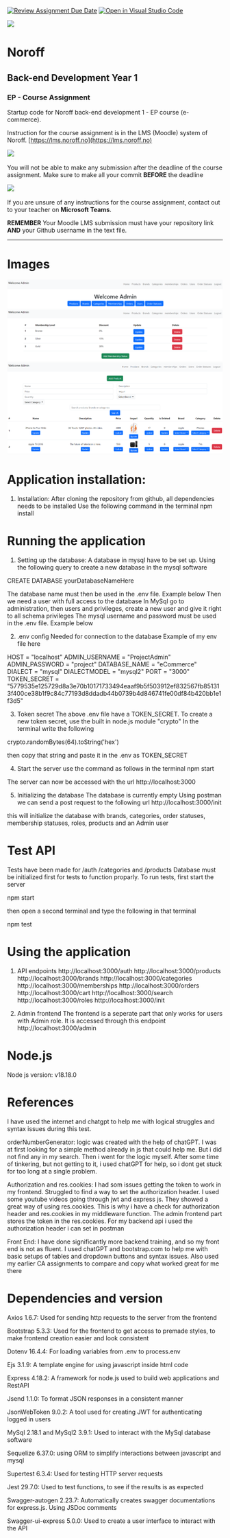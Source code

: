 [![Review Assignment Due Date](https://classroom.github.com/assets/deadline-readme-button-24ddc0f5d75046c5622901739e7c5dd533143b0c8e959d652212380cedb1ea36.svg)](https://classroom.github.com/a/zN7EOVUc)
[![Open in Visual Studio Code](https://classroom.github.com/assets/open-in-vscode-718a45dd9cf7e7f842a935f5ebbe5719a5e09af4491e668f4dbf3b35d5cca122.svg)](https://classroom.github.com/online_ide?assignment_repo_id=13823623&assignment_repo_type=AssignmentRepo)

![](http://143.42.108.232/pvt/Noroff-64.png)
# Noroff
## Back-end Development Year 1
### EP - Course Assignment

Startup code for Noroff back-end development 1 - EP course (e-commerce).

Instruction for the course assignment is in the LMS (Moodle) system of Noroff.
[https://lms.noroff.no](https://lms.noroff.no)

![](http://143.42.108.232/pvt/important.png)

You will not be able to make any submission after the deadline of the course assignment. Make sure to make all your commit **BEFORE** the deadline

![](http://143.42.108.232/pvt/help_small.png)

If you are unsure of any instructions for the course assignment, contact out to your teacher on **Microsoft Teams**.

**REMEMBER** Your Moodle LMS submission must have your repository link **AND** your Github username in the text file.

---

# Images

![alt text](public/images/Dashboard.png)
![alt text](public/images/membership.png)
![alt text](public/images/Products.png)


# Application installation:

1. Installation:
After cloning the repository from github, all dependencies needs to be installed
Use the following command in the terminal
npm install 


# Running the application

1. Setting up the  database:
A database in mysql have to be set up.
Using the following query to create a new database in the mysql software

CREATE DATABASE yourDatabaseNameHere

The database name must then be used in the .env file. Example below
Then we need a user with full access to the database
In MySql go to administration, then users and privileges, create a new user and give it right to all schema privileges
The mysql username and password must be used in the .env file. Example below


2. .env config
Needed for connection to the database
Example of my env file here

HOST = "localhost"
ADMIN_USERNAME = "ProjectAdmin"
ADMIN_PASSWORD = "project"
DATABASE_NAME = "eCommerce"
DIALECT = "mysql"
DIALECTMODEL = "mysql2"
PORT = "3000"
TOKEN_SECRET = "5779535e125729d8a3e70b10171733494eaaf9b5f503912ef832567fb851313f400ce38b1f9c84c77193d8ddadb44b0739b4d846741fe00df84b420bb1e1f3d5"


3. Token secret
The above .env file have a TOKEN_SECRET. To create a new token secret, use the built in node.js module "crypto"
In the terminal write the following

crypto.randomBytes(64).toString('hex')

then copy that string and paste it in the .env as TOKEN_SECRET


4. Start the server
use the command as follows in the terminal
npm start

The server can now be accessed with the url http://localhost:3000


5. Initializing the database
The database is currently empty
Using postman we can send a post request to the following url 
http://localhost:3000/init

this will initialize the database with brands, categories, order statuses, membership statuses, roles, products and an Admin user

# Test API
Tests have been made for /auth /categories and /products
Database must be initialized first for tests to function proparly. 
To run tests, first start the server

npm start

then open a second terminal and type the following in that terminal

npm test


# Using the application

1. API endpoints
http://localhost:3000/auth
http://localhost:3000/products
http://localhost:3000/brands
http://localhost:3000/categories
http://localhost:3000/memberships
http://localhost:3000/orders
http://localhost:3000/cart
http://localhost:3000/search
http://localhost:3000/roles
http://localhost:3000/init

2. Admin frontend
The frontend is a seperate part that only works for users with Admin role. It is accessed through this endpoint
http://localhost:3000/admin


# Node.js
Node js version: v18.18.0


# References

I have used the internet and chatgpt to help me with logical struggles and syntax issues during this test.

orderNumberGenerator: 
logic was created with the help of chatGPT. 
I was at first looking for a simple method already in js that could help me. But i did not find any in my search.
Then i went for the logic myself. After some time of tinkering, but not getting to it, i used chatGPT for help, so i dont get stuck for too long at a single problem.

Authorization and res.cookies:
I had som issues getting the token to work in my frontend. Struggled to find a way to set the authorization header.
I used some youtube videos going through jwt and express js. They showed a great way of using res.cookies.
This is why i have a check for authorization header and res.cookies in my middleware function.
The admin frontend part stores the token in the res.cookies. For my backend api i used the authorization header i can set in postman

Front End: 
I have done significantly more backend training, and so my front end is not as fluent. 
I used chatGPT and bootstrap.com to help me with basic setups of tables and dropdown buttons and syntax issues.
Also used my earlier CA assignments to compare and copy what worked great for me there


# Dependencies and version

Axios 1.6.7:
Used for sending http requests to the server from the frontend

Bootstrap 5.3.3:
Used for the frontend to get access to premade styles, to make frontend creation easier and look consistent

Dotenv 16.4.4:
For loading variables from .env to process.env

Ejs 3.1.9:
A template engine for using javascript inside html code

Express 4.18.2:
A framework for node.js used to build web applications and RestAPI

Jsend 1.1.0:
To format JSON responses in a consistent manner

JsonWebToken 9.0.2:
A tool used for creating JWT for authenticating logged in users

MySql 2.18.1 and MySql2 3.9.1:
Used to interact with the MySql database software

Sequelize 6.37.0:
using ORM to simplify interactions between javascript and mysql

Supertest 6.3.4:
Used for testing HTTP server requests

Jest 29.7.0:
Used to test functions, to see if the results is as expected

Swagger-autogen 2.23.7:
Automatically creates swagger documentations for express.js. Using JSDoc comments

Swagger-ui-express 5.0.0:
Used to create a user interface to interact with the API




